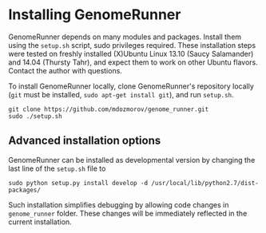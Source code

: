 

Installing GenomeRunner
========================================================

GenomeRunner depends on many modules and packages. Install them using the `setup.sh` script, sudo privileges required. These installation steps were tested on freshly installed (X)Ubuntu Linux 13.10 (Saucy Salamander) and 14.04 (Thursty Tahr), and expect them to work on other Ubuntu flavors. Contact the author with questions.

To install GenomeRunner locally, clone GenomeRunner's repository locally (`git` must be installed, `sudo apt-get install git`), and run `setup.sh`.

```
git clone https://github.com/mdozmorov/genome_runner.git
sudo ./setup.sh
```

Advanced installation options
-------------------------------
GenomeRunner can be installed as developmental version by changing the last line of the `setup.sh` file to

```
sudo python setup.py install develop -d /usr/local/lib/python2.7/dist-packages/
```

Such installation simplifies debugging by allowing code changes in `genome_runner` folder. These changes will be immediately reflected in the current installation.
